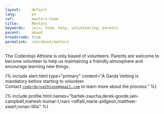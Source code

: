```yaml
---
layout:     default
lang:       en
ref:        mentors-team
title:      Mentors
keywords:   join, team, help, volunteering, parents
parent:     about
breadcrumb: true
permalink:  /en/about/mentors
---
```


The Coderdojo Athlone is only based of volunteers. 
Parents are welcome to become volunteer to help us maintaining a friendly atmosphere and encourage learning new things.


{% include alert.html
type="primary"
content="A Garda Vetting is mandatory before starting to volunteer.  
Contact [`coderdojoathlone@gmail.com`](mailto:coderdojoathlone@gmail.com) to learn more about the process."
%}

{% include profile.html 
   names="bartek-zaucha,derek-goode,iain-campbell,mahesh-kumar-l,marc-raffalli,marie-pidgeon,matthew-swart,ronan-lillis" 
%}
